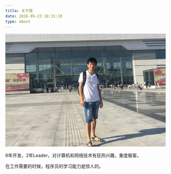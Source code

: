```yaml
---
title: 关于我
date: 2016-05-23 18:31:10
type: about
---
```


![](index/me.jpg)

6年开发，2年Leader，对计算机和网络技术有狂热兴趣，重度极客。

在工作需要的时候，程序员的学习能力是惊人的。